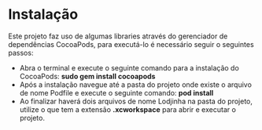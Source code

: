 # Instalação

Este projeto faz uso de algumas libraries através do gerenciador de dependências CocoaPods, para executá-lo é necessário seguir o seguintes passos:

- Abra o terminal e execute o seguinte comando para a instalação do CocoaPods: **sudo gem install cocoapods**
- Após a instalação navegue até a pasta do projeto onde existe o arquivo de nome Podfile e execute o seguinte comando: **pod install**
- Ao finalizar haverá dois arquivos de nome Lodjinha na pasta do projeto, utilize o que tem a extensão **.xcworkspace** para abrir e executar o projeto.
